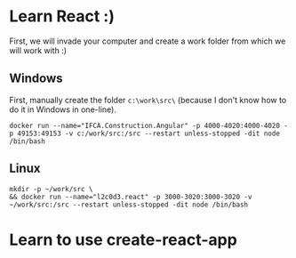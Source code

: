 # Learn React :)

First, we will invade your computer and create a work folder from which we will work with :)

## Windows

First, manually create the folder `c:\work\src\` (because I don't know how to do it in Windows in one-line).

```
docker run --name="IFCA.Construction.Angular" -p 4000-4020:4000-4020 -p 49153:49153 -v c:/work/src:/src --restart unless-stopped -dit node /bin/bash
```

## Linux

```
mkdir -p ~/work/src \
&& docker run --name="l2c0d3.react" -p 3000-3020:3000-3020 -v ~/work/src:/src --restart unless-stopped -dit node /bin/bash
```

# Learn to use create-react-app


